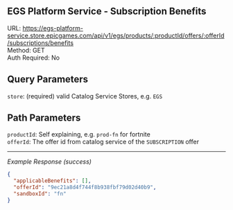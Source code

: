 ## EGS Platform Service - Subscription Benefits

URL: https://egs-platform-service.store.epicgames.com/api/v1/egs/products/:productId/offers/:offerId/subscriptions/benefits \
Method: GET \
Auth Required: No

## Query Parameters

`store`: (required) valid Catalog Service Stores, e.g. `EGS`

## Path Parameters

`productId`: Self explaining, e.g. `prod-fn` for fortnite <br/>
`offerId`: The offer id from catalog service of the `SUBSCRIPTION` offer <br/>

---

_Example Response (success)_

```json
{
  "applicableBenefits": [],
  "offerId": "9ec21a8d4f744f8b938fbf79d02d40b9",
  "sandboxId": "fn"
}
```
